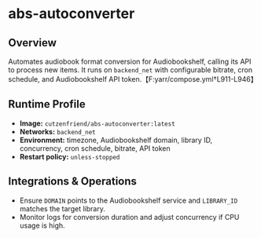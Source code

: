 <!--
title: abs-autoconverter
description:
published: true
date: 2025-10-19T08:57:42Z
tags:
editor: markdown
-->

# abs-autoconverter

## Overview
Automates audiobook format conversion for Audiobookshelf, calling its API to process new items. It runs on `backend_net` with configurable bitrate, cron schedule, and Audiobookshelf API token.【F:yarr/compose.yml†L911-L946】

## Runtime Profile
- **Image:** `cutzenfriend/abs-autoconverter:latest`
- **Networks:** `backend_net`
- **Environment:** timezone, Audiobookshelf domain, library ID, concurrency, cron schedule, bitrate, API token
- **Restart policy:** `unless-stopped`

## Integrations & Operations
- Ensure `DOMAIN` points to the Audiobookshelf service and `LIBRARY_ID` matches the target library.
- Monitor logs for conversion duration and adjust concurrency if CPU usage is high.
